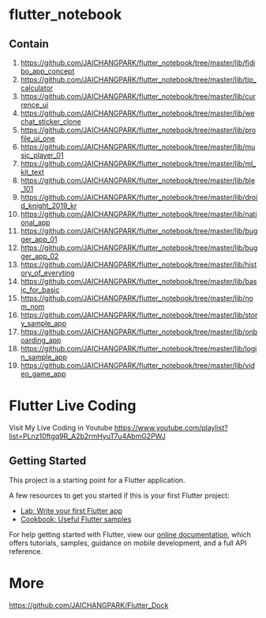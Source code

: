 # flutter_notebook

## Contain


1. https://github.com/JAICHANGPARK/flutter_notebook/tree/master/lib/fidibo_app_concept
2. https://github.com/JAICHANGPARK/flutter_notebook/tree/master/lib/tip_calculator
3. https://github.com/JAICHANGPARK/flutter_notebook/tree/master/lib/currence_ui
4. https://github.com/JAICHANGPARK/flutter_notebook/tree/master/lib/wechat_sticker_clone
5. https://github.com/JAICHANGPARK/flutter_notebook/tree/master/lib/profile_ui_one
6. https://github.com/JAICHANGPARK/flutter_notebook/tree/master/lib/music_player_01
7. https://github.com/JAICHANGPARK/flutter_notebook/tree/master/lib/ml_kit_text
8. https://github.com/JAICHANGPARK/flutter_notebook/tree/master/lib/ble_101
9. https://github.com/JAICHANGPARK/flutter_notebook/tree/master/lib/droid_knight_2019_kr
10. https://github.com/JAICHANGPARK/flutter_notebook/tree/master/lib/national_app
11. https://github.com/JAICHANGPARK/flutter_notebook/tree/master/lib/bugger_app_01
12. https://github.com/JAICHANGPARK/flutter_notebook/tree/master/lib/bugger_app_02
13. https://github.com/JAICHANGPARK/flutter_notebook/tree/master/lib/history_of_everyting
14. https://github.com/JAICHANGPARK/flutter_notebook/tree/master/lib/basic_for_basic
15. https://github.com/JAICHANGPARK/flutter_notebook/tree/master/lib/nom_nom
16. https://github.com/JAICHANGPARK/flutter_notebook/tree/master/lib/story_sample_app
17. https://github.com/JAICHANGPARK/flutter_notebook/tree/master/lib/onboarding_app
18. https://github.com/JAICHANGPARK/flutter_notebook/tree/master/lib/login_sample_app
19. https://github.com/JAICHANGPARK/flutter_notebook/tree/master/lib/video_game_app

# Flutter Live Coding 

Visit My Live Coding in Youtube
https://www.youtube.com/playlist?list=PLnz10ftgq9R_A2b2rmHyuT7u4AbmG2PWJ

## Getting Started

This project is a starting point for a Flutter application.

A few resources to get you started if this is your first Flutter project:

- [Lab: Write your first Flutter app](https://flutter.io/docs/get-started/codelab)
- [Cookbook: Useful Flutter samples](https://flutter.io/docs/cookbook)

For help getting started with Flutter, view our 
[online documentation](https://flutter.io/docs), which offers tutorials, 
samples, guidance on mobile development, and a full API reference.

# More

https://github.com/JAICHANGPARK/Flutter_Dock
